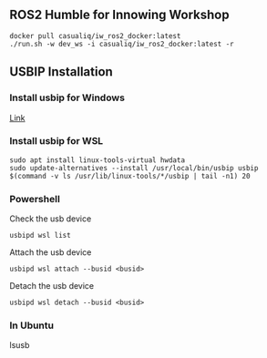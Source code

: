 ## ROS2 Humble for Innowing Workshop


```shell
docker pull casualiq/iw_ros2_docker:latest
./run.sh -w dev_ws -i casualiq/iw_ros2_docker:latest -r
```

## USBIP Installation

### Install usbip for Windows

[Link](https://github.com/dorssel/usbipd-win/releases)

### Install usbip for WSL

```shell
sudo apt install linux-tools-virtual hwdata
sudo update-alternatives --install /usr/local/bin/usbip usbip $(command -v ls /usr/lib/linux-tools/*/usbip | tail -n1) 20
```

### Powershell

Check the usb device

```shell
usbipd wsl list
```

Attach the usb device

```shell
usbipd wsl attach --busid <busid>
```

Detach the usb device

```shell
usbipd wsl detach --busid <busid>
```

### In Ubuntu

lsusb

